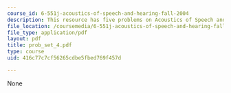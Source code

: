 ```yaml
---
course_id: 6-551j-acoustics-of-speech-and-hearing-fall-2004
description: This resource has five problems on Acoustics of Speech and Hearing.
file_location: /coursemedia/6-551j-acoustics-of-speech-and-hearing-fall-2004/416c77c7cf56265cdbe5fbed769f457d_prob_set_4.pdf
file_type: application/pdf
layout: pdf
title: prob_set_4.pdf
type: course
uid: 416c77c7cf56265cdbe5fbed769f457d

---
```

None